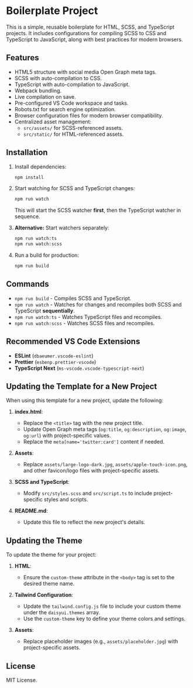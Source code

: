 # Boilerplate Project

This is a simple, reusable boilerplate for HTML, SCSS, and TypeScript projects. It includes configurations for compiling SCSS to CSS and TypeScript to JavaScript, along with best practices for modern browsers.

## Features

- HTML5 structure with social media Open Graph meta tags.
- SCSS with auto-compilation to CSS.
- TypeScript with auto-compilation to JavaScript.
- Webpack bundling.
- Live compilation on save.
- Pre-configured VS Code workspace and tasks.
- Robots.txt for search engine optimization.
- Browser configuration files for modern browser compatibility.
- Centralized asset management: 
  - `src/assets/` for SCSS-referenced assets.
  - `src/static/` for HTML-referenced assets.

## Installation

1. Install dependencies:

   ```sh
   npm install
   ```

2. Start watching for SCSS and TypeScript changes:

   ```sh
   npm run watch
   ```

   This will start the SCSS watcher **first**, then the TypeScript watcher in sequence.

3. **Alternative:** Start watchers separately:

   ```sh
   npm run watch:ts
   npm run watch:scss
   ```

4. Run a build for production:
   ```sh
   npm run build
   ```

## Commands

- `npm run build` - Compiles SCSS and TypeScript.
- `npm run watch` - Watches for changes and recompiles both SCSS and TypeScript **sequentially**.
- `npm run watch:ts` - Watches TypeScript files and recompiles.
- `npm run watch:scss` - Watches SCSS files and recompiles.

## Recommended VS Code Extensions

- **ESLint** (`dbaeumer.vscode-eslint`)
- **Prettier** (`esbenp.prettier-vscode`)
- **TypeScript Next** (`ms-vscode.vscode-typescript-next`)

## Updating the Template for a New Project

When using this template for a new project, update the following:

1. **index.html**:
   - Replace the `<title>` tag with the new project title.
   - Update Open Graph meta tags (`og:title`, `og:description`, `og:image`, `og:url`) with project-specific values.
   - Replace the `meta[name='twitter:card']` content if needed.

2. **Assets**:
   - Replace `assets/large-logo-dark.jpg`, `assets/apple-touch-icon.png`, and other favicon/logo files with project-specific assets.

3. **SCSS and TypeScript**:
   - Modify `src/styles.scss` and `src/script.ts` to include project-specific styles and scripts.

4. **README.md**:
   - Update this file to reflect the new project's details.

## Updating the Theme

To update the theme for your project:

1. **HTML**:
   - Ensure the `custom-theme` attribute in the `<body>` tag is set to the desired theme name.

2. **Tailwind Configuration**:
   - Update the `tailwind.config.js` file to include your custom theme under the `daisyui.themes` array.
   - Use the `custom-theme` key to define your theme colors and settings.

3. **Assets**:
   - Replace placeholder images (e.g., `assets/placeholder.jpg`) with project-specific assets.

## License

MIT License.
